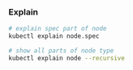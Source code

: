 ### Explain

```bash
# explain spec part of node
kubectl explain node.spec

# show all parts of node type
kubectl explain node --recursive
```